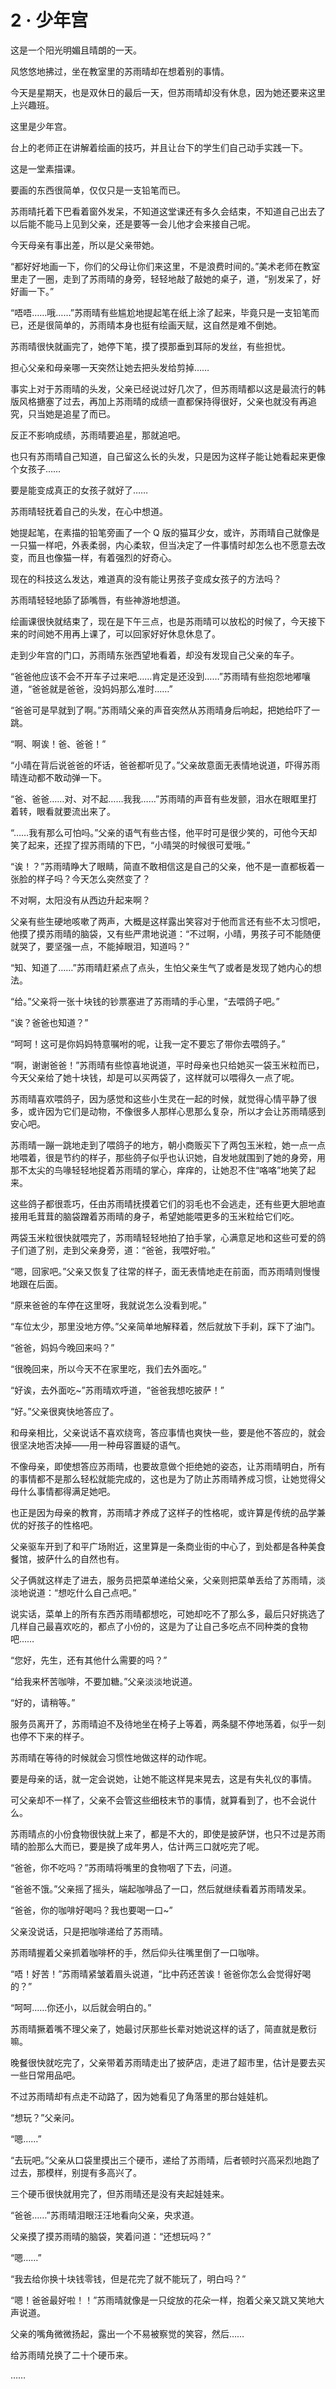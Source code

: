 # 2 · 少年宫

这是一个阳光明媚且晴朗的一天。

风悠悠地拂过，坐在教室里的苏雨晴却在想着别的事情。

今天是星期天，也是双休日的最后一天，但苏雨晴却没有休息，因为她还要来这里上兴趣班。

这里是少年宫。

台上的老师正在讲解着绘画的技巧，并且让台下的学生们自己动手实践一下。

这是一堂素描课。

要画的东西很简单，仅仅只是一支铅笔而已。

苏雨晴托着下巴看着窗外发呆，不知道这堂课还有多久会结束，不知道自己出去了以后能不能马上见到父亲，还是要等一会儿他才会来接自己呢。

今天母亲有事出差，所以是父亲带她。

“都好好地画一下，你们的父母让你们来这里，不是浪费时间的。”美术老师在教室里走了一圈，走到了苏雨晴的身旁，轻轻地敲了敲她的桌子，道，“别发呆了，好好画一下。”

“唔唔……哦……”苏雨晴有些尴尬地提起笔在纸上涂了起来，毕竟只是一支铅笔而已，还是很简单的，苏雨晴本身也挺有绘画天赋，这自然是难不倒她。

苏雨晴很快就画完了，她停下笔，摸了摸那垂到耳际的发丝，有些担忧。

担心父亲和母亲哪一天突然让她去把头发给剪掉……

事实上对于苏雨晴的头发，父亲已经说过好几次了，但苏雨晴都以这是最流行的韩版风格搪塞了过去，再加上苏雨晴的成绩一直都保持得很好，父亲也就没有再追究，只当她是追星了而已。

反正不影响成绩，苏雨晴要追星，那就追吧。

也只有苏雨晴自己知道，自己留这么长的头发，只是因为这样子能让她看起来更像个女孩子……

要是能变成真正的女孩子就好了……

苏雨晴轻抚着自己的头发，在心中想道。

她提起笔，在素描的铅笔旁画了一个 Q 版的猫耳少女，或许，苏雨晴自己就像是一只猫一样吧，外表柔弱，内心柔软，但当决定了一件事情时却怎么也不愿意去改变，而且也像猫一样，有着强烈的好奇心。

现在的科技这么发达，难道真的没有能让男孩子变成女孩子的方法吗？

苏雨晴轻轻地舔了舔嘴唇，有些神游地想道。

绘画课很快就结束了，现在是下午三点，也是苏雨晴可以放松的时候了，今天接下来的时间她不用再上课了，可以回家好好休息休息了。

走到少年宫的门口，苏雨晴东张西望地看着，却没有发现自己父亲的车子。

“爸爸他应该不会不开车子过来吧……肯定是还没到……”苏雨晴有些抱怨地嘟嚷道，“爸爸就是爸爸，没妈妈那么准时……”

“爸爸可是早就到了啊。”苏雨晴父亲的声音突然从苏雨晴身后响起，把她给吓了一跳。

“啊、啊诶！爸、爸爸！”

“小晴在背后说爸爸的坏话，爸爸都听见了。”父亲故意面无表情地说道，吓得苏雨晴连动都不敢动弹一下。

“爸、爸爸……对、对不起……我我……”苏雨晴的声音有些发颤，泪水在眼眶里打着转，眼看就要流出来了。

“……我有那么可怕吗。”父亲的语气有些古怪，他平时可是很少笑的，可他今天却笑了起来，还捏了捏苏雨晴的下巴，“小晴哭的时候很可爱哦。”

“诶！？”苏雨晴睁大了眼睛，简直不敢相信这是自己的父亲，他不是一直都板着一张脸的样子吗？今天怎么突然变了？

不对啊，太阳没有从西边升起来啊？

父亲有些生硬地咳嗽了两声，大概是这样露出笑容对于他而言还有些不太习惯吧，他摸了摸苏雨晴的脑袋，又有些严肃地说道：“不过啊，小晴，男孩子可不能随便就哭了，要坚强一点，不能掉眼泪，知道吗？”

“知、知道了……”苏雨晴赶紧点了点头，生怕父亲生气了或者是发现了她内心的想法。

“给。”父亲将一张十块钱的钞票塞进了苏雨晴的手心里，“去喂鸽子吧。”

“诶？爸爸也知道？”

“呵呵！这可是你妈妈特意嘱咐的呢，让我一定不要忘了带你去喂鸽子。”

“啊，谢谢爸爸！”苏雨晴有些惊喜地说道，平时母亲也只给她买一袋玉米粒而已，今天父亲给了她十块钱，却是可以买两袋了，这样就可以喂得久一点了呢。

苏雨晴喜欢喂鸽子，因为感觉和这些小生灵在一起的时候，就觉得心情平静了很多，或许因为它们是动物，不像很多人那样心思那么复杂，所以才会让苏雨晴感到安心吧。

苏雨晴一蹦一跳地走到了喂鸽子的地方，朝小商贩买下了两包玉米粒，她一点一点地喂着，很是节约的样子，那些鸽子似乎也认识她，自发地就围到了她的身旁，用那不太尖的鸟喙轻轻地捉着苏雨晴的掌心，痒痒的，让她忍不住“咯咯”地笑了起来。

这些鸽子都很乖巧，任由苏雨晴抚摸着它们的羽毛也不会逃走，还有些更大胆地直接用毛茸茸的脑袋蹭着苏雨晴的身子，希望她能喂更多的玉米粒给它们吃。

两袋玉米粒很快就喂完了，苏雨晴轻轻地拍了拍手掌，心满意足地和这些可爱的鸽子们道了别，走到父亲身旁，道：“爸爸，我喂好啦。”

“嗯，回家吧。”父亲又恢复了往常的样子，面无表情地走在前面，而苏雨晴则慢慢地跟在后面。

“原来爸爸的车停在这里呀，我就说怎么没看到呢。”

“车位太少，那里没地方停。”父亲简单地解释着，然后就放下手刹，踩下了油门。

“爸爸，妈妈今晚回来吗？”

“很晚回来，所以今天不在家里吃，我们去外面吃。”

“好诶，去外面吃~”苏雨晴欢呼道，“爸爸我想吃披萨！”

“好。”父亲很爽快地答应了。

和母亲相比，父亲说话不喜欢绕弯，答应事情也爽快一些，要是他不答应的，就会很坚决地否决掉——用一种毋容置疑的语气。

不像母亲，即使想答应苏雨晴，也要故意做个拒绝她的姿态，让苏雨晴明白，所有的事情都不是那么轻松就能完成的，这也是为了防止苏雨晴养成习惯，让她觉得父母什么事情都得满足她吧。

也正是因为母亲的教育，苏雨晴才养成了这样子的性格呢，或许算是传统的品学兼优的好孩子的性格吧。

父亲驱车开到了和平广场附近，这里算是一条商业街的中心了，到处都是各种美食餐馆，披萨什么的自然也有。

父子俩就这样走了进去，服务员把菜单递给父亲，父亲则把菜单丢给了苏雨晴，淡淡地说道：“想吃什么自己点吧。”

说实话，菜单上的所有东西苏雨晴都想吃，可她却吃不了那么多，最后只好挑选了几样自己最喜欢吃的，都点了小份的，这是为了让自己多吃点不同种类的食物吧……

“您好，先生，还有其他什么需要的吗？”

“给我来杯苦咖啡，不要加糖。”父亲淡淡地说道。

“好的，请稍等。”

服务员离开了，苏雨晴迫不及待地坐在椅子上等着，两条腿不停地荡着，似乎一刻也停不下来的样子。

苏雨晴在等待的时候就会习惯性地做这样的动作呢。

要是母亲的话，就一定会说她，让她不能这样晃来晃去，这是有失礼仪的事情。

可父亲却不一样了，父亲不会管这些细枝末节的事情，就算看到了，也不会说什么。

苏雨晴点的小份食物很快就上来了，都是不大的，即使是披萨饼，也只不过是苏雨晴的脸那么大而已，要是换了成年男人，估计两三口就吃完了呢。

“爸爸，你不吃吗？”苏雨晴将嘴里的食物咽了下去，问道。

“爸爸不饿。”父亲摇了摇头，端起咖啡品了一口，然后就继续看着苏雨晴发呆。

“爸爸，你的咖啡好喝吗？我也要喝一口~”

父亲没说话，只是把咖啡递给了苏雨晴。

苏雨晴握着父亲抓着咖啡杯的手，然后仰头往嘴里倒了一口咖啡。

“唔！好苦！”苏雨晴紧皱着眉头说道，“比中药还苦诶！爸爸你怎么会觉得好喝的？”

“呵呵……你还小，以后就会明白的。”

苏雨晴撅着嘴不理父亲了，她最讨厌那些长辈对她说这样的话了，简直就是敷衍嘛。

晚餐很快就吃完了，父亲带着苏雨晴走出了披萨店，走进了超市里，估计是要去买一些日常用品吧。

不过苏雨晴却有点走不动路了，因为她看见了角落里的那台娃娃机。

“想玩？”父亲问。

“嗯……”

“去玩吧。”父亲从口袋里摸出三个硬币，递给了苏雨晴，后者顿时兴高采烈地跑了过去，那模样，别提有多高兴了。

三个硬币很快就用完了，但苏雨晴还是没有夹起娃娃来。

“爸爸……”苏雨晴泪眼汪汪地看向父亲，央求道。

父亲摸了摸苏雨晴的脑袋，笑着问道：“还想玩吗？”

“嗯……”

“我去给你换十块钱零钱，但是花完了就不能玩了，明白吗？”

“嗯！爸爸最好啦！！”苏雨晴就像是一只绽放的花朵一样，抱着父亲又跳又笑地大声说道。

父亲的嘴角微微扬起，露出一个不易被察觉的笑容，然后……

给苏雨晴兑换了二十个硬币来。

……
